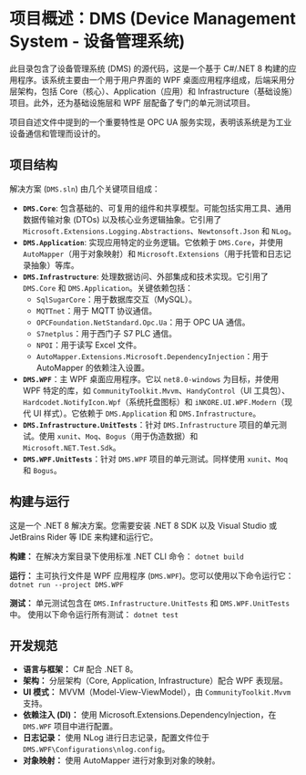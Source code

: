 # 项目概述：DMS (Device Management System - 设备管理系统)

此目录包含了设备管理系统 (DMS) 的源代码，这是一个基于 C#/.NET 8 构建的应用程序。该系统主要由一个用于用户界面的 WPF 桌面应用程序组成，后端采用分层架构，包括 Core（核心）、Application（应用）和 Infrastructure（基础设施）项目。此外，还为基础设施层和 WPF 层配备了专门的单元测试项目。

项目自述文件中提到的一个重要特性是 OPC UA 服务实现，表明该系统是为工业设备通信和管理而设计的。

## 项目结构

解决方案 (`DMS.sln`) 由几个关键项目组成：

*   **`DMS.Core`**: 包含基础的、可复用的组件和共享模型。可能包括实用工具、通用数据传输对象 (DTOs) 以及核心业务逻辑抽象。它引用了 `Microsoft.Extensions.Logging.Abstractions`、`Newtonsoft.Json` 和 `NLog`。
*   **`DMS.Application`**: 实现应用特定的业务逻辑。它依赖于 `DMS.Core`，并使用 `AutoMapper`（用于对象映射）和 `Microsoft.Extensions`（用于托管和日志记录抽象）等库。
*   **`DMS.Infrastructure`**: 处理数据访问、外部集成和技术实现。它引用了 `DMS.Core` 和 `DMS.Application`。关键依赖包括：
    *   `SqlSugarCore`：用于数据库交互（MySQL）。
    *   `MQTTnet`：用于 MQTT 协议通信。
    *   `OPCFoundation.NetStandard.Opc.Ua`：用于 OPC UA 通信。
    *   `S7netplus`：用于西门子 S7 PLC 通信。
    *   `NPOI`：用于读写 Excel 文件。
    *   `AutoMapper.Extensions.Microsoft.DependencyInjection`：用于 AutoMapper 的依赖注入设置。
*   **`DMS.WPF`**：主 WPF 桌面应用程序。它以 `net8.0-windows` 为目标，并使用 WPF 特定的库，如 `CommunityToolkit.Mvvm`、`HandyControl`（UI 工具包）、`Hardcodet.NotifyIcon.Wpf`（系统托盘图标）和 `iNKORE.UI.WPF.Modern`（现代 UI 样式）。它依赖于 `DMS.Application` 和 `DMS.Infrastructure`。
*   **`DMS.Infrastructure.UnitTests`**：针对 `DMS.Infrastructure` 项目的单元测试。使用 `xunit`、`Moq`、`Bogus`（用于伪造数据）和 `Microsoft.NET.Test.Sdk`。
*   **`DMS.WPF.UnitTests`**：针对 `DMS.WPF` 项目的单元测试。同样使用 `xunit`、`Moq` 和 `Bogus`。

## 构建与运行

这是一个 .NET 8 解决方案。您需要安装 .NET 8 SDK 以及 Visual Studio 或 JetBrains Rider 等 IDE 来构建和运行它。

**构建：**
在解决方案目录下使用标准 .NET CLI 命令：
`dotnet build`

**运行：**
主可执行文件是 WPF 应用程序 (`DMS.WPF`)。您可以使用以下命令运行它：
`dotnet run --project DMS.WPF`

**测试：**
单元测试包含在 `DMS.Infrastructure.UnitTests` 和 `DMS.WPF.UnitTests` 中。
使用以下命令运行所有测试：
`dotnet test`

## 开发规范

*   **语言与框架：** C# 配合 .NET 8。
*   **架构：** 分层架构（Core, Application, Infrastructure）配合 WPF 表现层。
*   **UI 模式：** MVVM（Model-View-ViewModel），由 `CommunityToolkit.Mvvm` 支持。
*   **依赖注入 (DI)：** 使用 Microsoft.Extensions.DependencyInjection，在 `DMS.WPF` 项目中进行配置。
*   **日志记录：** 使用 NLog 进行日志记录，配置文件位于 `DMS.WPF\Configurations\nlog.config`。
*   **对象映射：** 使用 AutoMapper 进行对象到对象的映射。